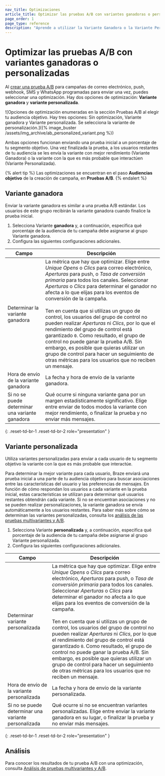 ```yaml
---
nav_title: Optimizaciones
article_title: Optimizar las pruebas A/B con variantes ganadoras o personalizadas
page_order: 1
page_type: reference
description: "Aprende a utilizar la Variante Ganadora o la Variante Personalizada al crear pruebas multivariantes y A/B."
---
```


# Optimizar las pruebas A/B con variantes ganadoras o personalizadas

Al [crear una prueba A/B]({{site.baseurl}}/user_guide/engagement_tools/testing/multivariant_testing/create_multivariate_campaign/) para campañas de correo electrónico, push, webhook, SMS y WhatsApp programadas para enviar una vez, puedes seleccionar una optimización. Hay dos opciones de optimización: **Variante ganadora** y **variante personalizada**.

\![Opciones de optimización enumeradas en la sección Pruebas A/B al elegir tu audiencia objetivo. Hay tres opciones: Sin optimización, Variante ganadora y Variante personalizada. Se selecciona la variante de personalización.]({% image_buster /assets/img_archive/ab_personalized_variant.png %})

Ambas opciones funcionan enviando una prueba inicial a un porcentaje de tu segmento objetivo. Una vez finalizada la prueba, a los usuarios restantes de tu audiencia se les envía la variante con mejor rendimiento (Variante Ganadora) o la variante con la que es más probable que interactúen (Variante Personalizada).

{% alert tip %}
Las optimizaciones se encuentran en el paso **Audiencias objetivo** de la creación de campaña, en **Pruebas A/B**.
{% endalert %}

## Variante ganadora

Enviar la variante ganadora es similar a una prueba A/B estándar. Los usuarios de este grupo recibirán la variante ganadora cuando finalice la prueba inicial.

1. Selecciona Variante **ganadora** y, a continuación, especifica qué porcentaje de la audiencia de tu campaña debe asignarse al grupo Variante ganadora.
2. Configura las siguientes configuraciones adicionales.

| Campo | Descripción |
| --- | --- | 
| Determinar la variante ganadora | La métrica que hay que optimizar. Elige entre *Unique Opens* o *Clics* para correo electrónico, *Aperturas* para push, o *Tasa de conversión primaria* para todos los canales. Seleccionar *Aperturas* o *Clics* para determinar el ganador no afecta a lo que elijas para los eventos de conversión de la campaña. <br><br>Ten en cuenta que si utilizas un grupo de control, los usuarios del grupo de control no pueden realizar *Aperturas* ni *Clics*, por lo que el rendimiento del grupo de control está garantizado `0`. Como resultado, el grupo de control no puede ganar la prueba A/B. Sin embargo, es posible que quieras utilizar un grupo de control para hacer un seguimiento de otras métricas para los usuarios que no reciben un mensaje. |
| Hora de envío de la variante ganadora | La fecha y hora de envío de la variante ganadora. |
| Si no se puede determinar una variante ganadora | Qué ocurre si ninguna variante gana por un margen estadísticamente significativo. Elige entre enviar de todos modos la variante con mejor rendimiento, o finalizar la prueba y no enviar más mensajes. |
{: .reset-td-br-1 .reset-td-br-2 role="presentation" }

## Variante personalizada

Utiliza variantes personalizadas para enviar a cada usuario de tu segmento objetivo la variante con la que es más probable que interactúe.

Para determinar la mejor variante para cada usuario, Braze enviará una prueba inicial a una parte de tu audiencia objetivo para buscar asociaciones entre las características del usuario y las preferencias de mensajes. En función de cómo respondan los usuarios a cada variante en la prueba inicial, estas características se utilizan para determinar qué usuarios restantes obtendrán cada variante. Si no se encuentran asociaciones y no se pueden realizar personalizaciones, la variante ganadora se envía automáticamente a los usuarios restantes. Para saber más sobre cómo se determinan las variantes personalizadas, consulta los [análisis de las pruebas multivariantes y A/B]({{site.baseurl}}/user_guide/engagement_tools/testing/multivariant_testing/multivariate_analytics/#personalized-variant).

1. Selecciona Variante **personalizada** y, a continuación, especifica qué porcentaje de la audiencia de tu campaña debe asignarse al grupo Variante personalizada.
2. Configura las siguientes configuraciones adicionales.

| Campo | Descripción |
| --- | --- | 
| Determinar variante personalizada | La métrica que hay que optimizar. Elige entre *Unique Opens* o *Clics* para correo electrónico, *Aperturas* para push, o *Tasa de conversión primaria* para todos los canales. Seleccionar *Aperturas* o *Clics* para determinar el ganador no afecta a lo que elijas para los eventos de conversión de la campaña. <br><br>Ten en cuenta que si utilizas un grupo de control, los usuarios del grupo de control no pueden realizar *Aperturas* ni *Clics*, por lo que el rendimiento del grupo de control está garantizado `0`. Como resultado, el grupo de control no puede ganar la prueba A/B. Sin embargo, es posible que quieras utilizar un grupo de control para hacer un seguimiento de otras métricas para los usuarios que no reciben un mensaje. |
| Hora de envío de la variante personalizada | La fecha y hora de envío de la variante personalizada. |
| Si no se puede determinar una variante personalizada | Qué ocurre si no se encuentran variantes personalizadas. Elige entre enviar la variante ganadora en su lugar, o finalizar la prueba y no enviar más mensajes. |
{: .reset-td-br-1 .reset-td-br-2 role="presentation" }

## Análisis

Para conocer los resultados de tu prueba A/B con una optimización, consulta [Análisis de pruebas multivariantes y A/B]({{site.baseurl}}/user_guide/engagement_tools/testing/multivariant_testing/multivariate_analytics/).

